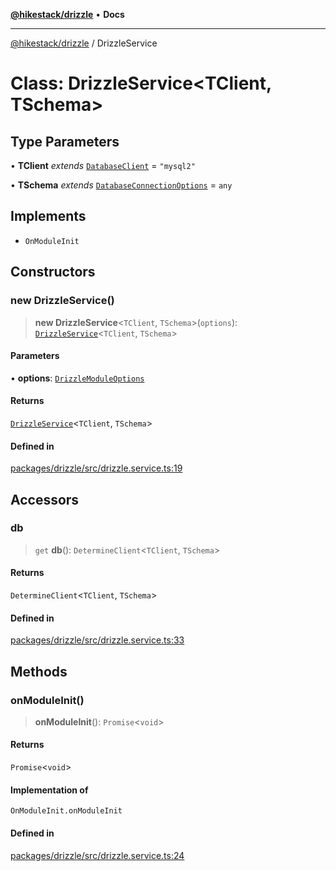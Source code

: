 [**@hikestack/drizzle**](/official/reference/drizzle/index.md) • **Docs**

***

[@hikestack/drizzle](/official/reference/drizzle/globals.md) / DrizzleService

# Class: DrizzleService\<TClient, TSchema\>

## Type Parameters

• **TClient** *extends* [`DatabaseClient`](/official/reference/drizzle/type-aliases/DatabaseClient.md) = `"mysql2"`

• **TSchema** *extends* [`DatabaseConnectionOptions`](/official/reference/drizzle/type-aliases/DatabaseConnectionOptions.md) = `any`

## Implements

- `OnModuleInit`

## Constructors

### new DrizzleService()

> **new DrizzleService**\<`TClient`, `TSchema`\>(`options`): [`DrizzleService`](/official/reference/drizzle/classes/DrizzleService.md)\<`TClient`, `TSchema`\>

#### Parameters

• **options**: [`DrizzleModuleOptions`](/official/reference/drizzle/interfaces/DrizzleModuleOptions.md)

#### Returns

[`DrizzleService`](/official/reference/drizzle/classes/DrizzleService.md)\<`TClient`, `TSchema`\>

#### Defined in

[packages/drizzle/src/drizzle.service.ts:19](https://github.com/hikestack/hike/blob/25d344bbdfe0453d4900cd57dd6b39277250a015/packages/drizzle/src/drizzle.service.ts#L19)

## Accessors

### db

> `get` **db**(): `DetermineClient`\<`TClient`, `TSchema`\>

#### Returns

`DetermineClient`\<`TClient`, `TSchema`\>

#### Defined in

[packages/drizzle/src/drizzle.service.ts:33](https://github.com/hikestack/hike/blob/25d344bbdfe0453d4900cd57dd6b39277250a015/packages/drizzle/src/drizzle.service.ts#L33)

## Methods

### onModuleInit()

> **onModuleInit**(): `Promise`\<`void`\>

#### Returns

`Promise`\<`void`\>

#### Implementation of

`OnModuleInit.onModuleInit`

#### Defined in

[packages/drizzle/src/drizzle.service.ts:24](https://github.com/hikestack/hike/blob/25d344bbdfe0453d4900cd57dd6b39277250a015/packages/drizzle/src/drizzle.service.ts#L24)
